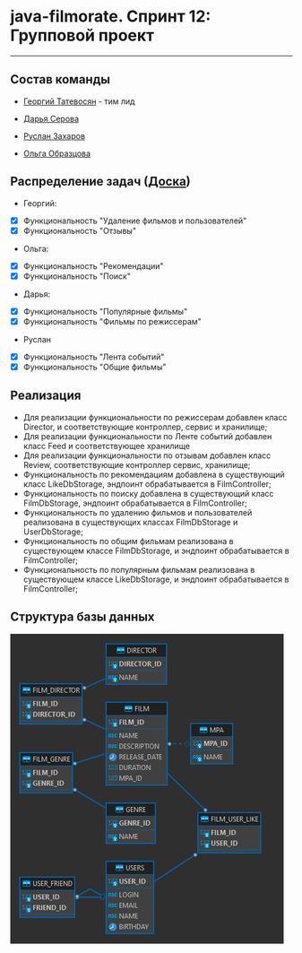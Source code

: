 # java-filmorate. Спринт 12: Групповой проект

---

## Состав команды

- [Георгий Татевосян](https://github.com/geo-tat) - тим лид

- [Дарья Серова](https://github.com/dserova)

- [Руслан Захаров](https://github.com/14winter)

- [Ольга Образцова](https://github.com/olgaobraztsova)


## Распределение задач ([Доска](https://github.com/users/geo-tat/projects/1))
- Георгий:
- [x] Функциональность "Удаление фильмов и пользователей"
- [x] Функциональность "Отзывы"
- Ольга:
- [x] Функциональность "Рекомендации"
- [x] Функциональность "Поиск"
- Дарья:
- [x] Функциональность "Популярные фильмы"
- [x] Функциональность "Фильмы по режиссерам"
- Руслан
- [x] Функциональность "Лента событий"
- [x] Функциональность "Общие фильмы"

## Реализация
- Для реализации функциональности по режиссерам добавлен класс Director, и соответствующие контроллер, сервис и хранилище;
- Для реализации функциональности по Ленте событий добавлен класс Feed и соответствующее хранилище
- Для реализации функциональности по отзывам добавлен класс Review, соответствующие контроллер сервис, хранилище;
- Функциональность по рекомендациям добавлена в существующий класс LikeDbStorage, эндпоинт обрабатывается в FilmController;
- Функциональность по поиску добавлена в существующий класс FilmDbStorage, эндпоинт обрабатывается в FilmController;
- Функциональность по удалению фильмов и пользователей реализована в существующих классах FilmDbStorage и UserDbStorage;
- Функциональность по общим фильмам реализована в существующем классе FilmDbStorage, и эндпоинт обрабатывается в FilmController;
- Функциональность по популярным фильмам реализована в существующем классе LikeDbStorage, и эндпоинт обрабатывается в FilmController;


## Структура базы данных
![Filmorate Database Diagram](/er.png)
